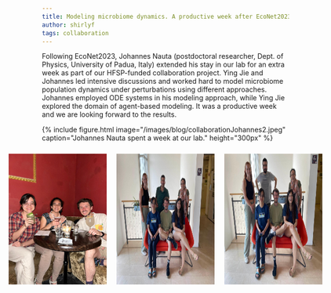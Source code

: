 ```yaml
---
title: Modeling microbiome dynamics. A productive week after EcoNet2023.
author: shirlyf
tags: collaboration
---
```


Following EcoNet2023, Johannes Nauta (postdoctoral researcher, Dept. of Physics, University of Padua, Italy) extended his stay in our lab for an extra week as part of our HFSP-funded collaboration project. Ying Jie and Johannes led intensive discussions and worked hard to model microbiome population dynamics under perturbations using different approaches. Johannes employed ODE systems in his modeling approach, while Ying Jie explored the domain of agent-based modeling. It was a productive week and we are looking forward to the results.

{%
  include figure.html
  image="/images/blog/collaborationJohannes2.jpeg"
  caption="Johannes Nauta spent a week at our lab."
  height="300px"
%}
 
<div style="display: flex; justify-content: center;">
    <img src="../images/blog/collaborationJohannes1.jpeg" style="width: 200px; margin: 10px;">
    <img src="../images/blog/collaborationJohannes2.jpeg" style="width: 200px; margin: 10px;">
    <img src="../images/blog/collaborationJohannes3.jpeg" style="width: 200px; margin: 10px;">
</div>

